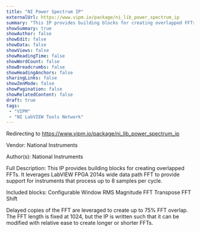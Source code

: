 ```yaml
---
title: "NI Power Spectrum IP"
externalUrl: https://www.vipm.io/package/ni_lib_power_spectrum_ip
summary: "This IP provides building blocks for creating overlapped FFTs."
showSummary: true
showAuthor: false
showEdit: false
showData: false
showViews: false
showReadingTime: false
showWordCount: false
showBreadcrumbs: false
showHeadingAnchors: false
sharingLinks: false
showZenMode: false
showPagination: false
showRelatedContent: false
draft: true
tags:
 - "VIPM"
 - "NI LabVIEW Tools Network"
---
```


Redirecting to https://www.vipm.io/package/ni_lib_power_spectrum_ip

Vendor: National Instruments

Author(s): National Instruments
 
Full Description:
This IP provides building blocks for creating overlapped FFTs.  It leverages LabVIEW FPGA 2014s wide data path FFT to provide support for instruments that process up to 8 samples per cycle.

Included blocks:
Configurable Window
RMS Magnitude
FFT Transpose
FFT Shift

Delayed copies of the FFT are leveraged to create up to 75% FFT overlap.  The FFT length is fixed at 1024, but the IP is written such that it can be modified with relative ease to create longer or shorter FFTs.